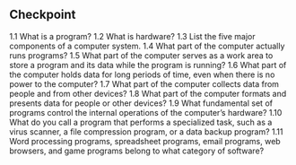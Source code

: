 ## Checkpoint
1.1 What is a program?
1.2 What is hardware?
1.3 List the five major components of a computer system.
1.4 What part of the computer actually runs programs?
1.5 What part of the computer serves as a work area to store a program and its data
while the program is running?
1.6 What part of the computer holds data for long periods of time, even when there is
no power to the computer?
1.7 What part of the computer collects data from people and from other devices?
1.8 What part of the computer formats and presents data for people or other
devices?
1.9 What fundamental set of programs control the internal operations of the
computer’s hardware?
1.10 What do you call a program that performs a specialized task, such as a virus
scanner, a file compression program, or a data backup program?
1.11 Word processing programs, spreadsheet programs, email programs, web browsers,
and game programs belong to what category of software?